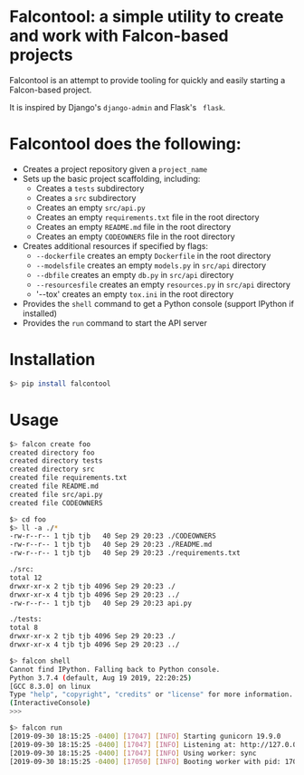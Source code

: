 # Falcontool: a simple utility to create and work with Falcon-based projects

Falcontool is an attempt to provide tooling for quickly and easily starting a Falcon-based project.
 
It is inspired by Django's `django-admin` and Flask's ` flask`.

# Falcontool does the following:
- Creates a project repository given a `project_name`
- Sets up the basic project scaffolding, including:
  - Creates a `tests` subdirectory
  - Creates a `src` subdirectory
  - Creates an empty `src/api.py`
  - Creates an empty `requirements.txt` file in the root directory
  - Creates an empty `README.md` file in the root directory
  - Creates an empty `CODEOWNERS` file in the root directory
- Creates additional resources if specified by flags:
  - `--dockerfile` creates an empty `Dockerfile` in the root directory
  - `--modelsfile` creates an empty `models.py` in `src/api` directory
  - `--dbfile` creates an empty `db.py` in `src/api` directory
  - `--resourcesfile` creates an empty `resources.py` in `src/api` directory
  - '--tox' creates an empty `tox.ini` in the root directory
- Provides the `shell` command to get a Python console (support IPython if installed)
- Provides the `run` command to start the API server 
  
# Installation
```sh
$> pip install falcontool
```

# Usage
```sh
$> falcon create foo
created directory foo
created directory tests
created directory src
created file requirements.txt
created file README.md
created file src/api.py
created file CODEOWNERS

$> cd foo
$> ll -a ./*
-rw-r--r-- 1 tjb tjb   40 Sep 29 20:23 ./CODEOWNERS
-rw-r--r-- 1 tjb tjb   40 Sep 29 20:23 ./README.md
-rw-r--r-- 1 tjb tjb   40 Sep 29 20:23 ./requirements.txt

./src:
total 12
drwxr-xr-x 2 tjb tjb 4096 Sep 29 20:23 ./
drwxr-xr-x 4 tjb tjb 4096 Sep 29 20:23 ../
-rw-r--r-- 1 tjb tjb   40 Sep 29 20:23 api.py

./tests:
total 8
drwxr-xr-x 2 tjb tjb 4096 Sep 29 20:23 ./
drwxr-xr-x 4 tjb tjb 4096 Sep 29 20:23 ../

$> falcon shell
Cannot find IPython. Falling back to Python console.
Python 3.7.4 (default, Aug 19 2019, 22:20:25) 
[GCC 8.3.0] on linux
Type "help", "copyright", "credits" or "license" for more information.
(InteractiveConsole)
>>> 

$> falcon run
[2019-09-30 18:15:25 -0400] [17047] [INFO] Starting gunicorn 19.9.0
[2019-09-30 18:15:25 -0400] [17047] [INFO] Listening at: http://127.0.0.1:8000 (17047)
[2019-09-30 18:15:25 -0400] [17047] [INFO] Using worker: sync
[2019-09-30 18:15:25 -0400] [17050] [INFO] Booting worker with pid: 17050
```
